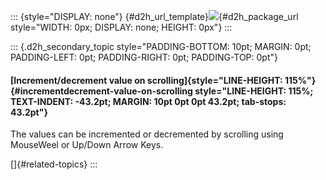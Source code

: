 ::: {style="DISPLAY: none"}
[](ms-xhelp:///?Id=d2h_url_template){#d2h_url_template}![](!package_url!){#d2h_package_url style="WIDTH: 0px; DISPLAY: none; HEIGHT: 0px"}
:::

::: {.d2h_secondary_topic style="PADDING-BOTTOM: 10pt; MARGIN: 0pt; PADDING-LEFT: 0pt; PADDING-RIGHT: 0pt; PADDING-TOP: 0pt"}
#### [Increment/decrement value on scrolling]{style="LINE-HEIGHT: 115%"} {#incrementdecrement-value-on-scrolling style="LINE-HEIGHT: 115%; TEXT-INDENT: -43.2pt; MARGIN: 10pt 0pt 0pt 43.2pt; tab-stops: 43.2pt"}

The values can be incremented or decremented by scrolling using MouseWeel or Up/Down Arrow Keys.

[]{#related-topics}
:::
